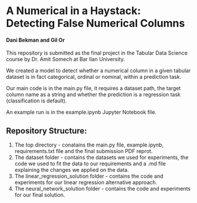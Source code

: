 # A Numerical in a Haystack: Detecting False Numerical Columns
#### Dani Bekman and Gil Or
This repository is submitted as the final project in the Tabular Data Science course by Dr. Amit Somech at Bar Ilan University.

We created a model to detect whether a numerical column in a given tabular dataset is in fact categorical, ordinal or nominal, within a prediction task.

Our main code is in the main.py file, it requires a dataset path, the target column name as a string and whether the prediction is a regression task (classification is default). 

An example run is in the example.ipynb  Jupyter Notebook file.

## Repository Structure:
1. The top directory - conatains the main.py file, example.ipynb, requirements.txt file and the final submission PDF reprot.
2. The dataset folder - contains the datasets we used for experiments, the code we used to fit the data to our requirements and a .md file explaining the changes we applied on the data.
3. The linear_regression_solution folder - contains the code and experiments for our linear regression alternative approach.
4. The neural_network_solution folder - contains the code and experiments for our final solution.
